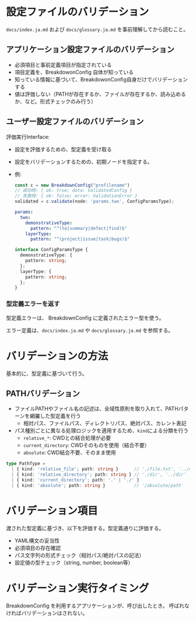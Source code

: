 # 設定ファイルのバリデーション
`docs/index.ja.md` および `docs/glossary.ja.md` を事前理解してから読むこと。

## アプリケーション設定ファイルのバリデーション

- 必須項目と事前定義項目が指定されている
- 項目定義を、BreakdowonConfig 自体が知っている
- 知っている情報に基づいて、BreakdowonConfig自身だけでバリデーションする
- 値は評価しない（PATHが存在するか、ファイルが存在するか、読み込めるか、など。形式チェックのみ行う）


## ユーザー設定ファイルのバリデーション

評価実行Interface: 
- 設定を評価するための、型定義を受け取る
- 設定をバリデーションするための、初期ノードを指定する。
- 例:
  ```ts
  const c = new BreakdownConfig("profilename")
  // 成功時: { ok: true; data: ValidatedConfig }
  // 失敗時: { ok: false; error: ValidationError }
  validated = c.validate(node: 'params.two', ConfigParamsType);
  ```

  ```profilename-user.yml
  params:
    two:
      demonstrativeType:
        pattern: "^(to|summary|defect|find)$"
      layerType:
        pattern: "^(project|issue|task|bugs)$"
  ```

  ```ts
  interface ConfigParamsType {
    demonstrativeType: {
      pattern: string;
    };
    layerType: {
      pattern: string;
    };
  }
  ```

### 型定義エラーを返す
型定義エラーは、 BreakdownConfig に定義されたエラー型を使う。

エラー定義は、`docs/index.ja.md` や `docs/glossary.ja.md` を参照する。


# バリデーションの方法

基本的に、型定義に基づいて行う。


## PATHバリデーション
- ファイルPATHやファイル名の記述は、全域性原則を取り入れて、PATHパターンを網羅した型定義を行う
  - 相対パス、ファイルパス、ディレクトリパス、絶対パス、カレント表記
- パス種別ごとに異なる処理ロジックを適用するため、`kind`による分類を行う
  - `relative_*`: CWDとの結合処理が必要
  - `current_directory`: CWDそのものを使用（結合不要）
  - `absolute`: CWD結合不要、そのまま使用

```typescript
type PathType = 
  | { kind: 'relative_file'; path: string }      // './file.txt', '../dir/file.txt'
  | { kind: 'relative_directory'; path: string } // './dir', '../dir'
  | { kind: 'current_directory'; path: '.' | './' }
  | { kind: 'absolute'; path: string }           // '/absolute/path'
```

# バリデーション項目

渡された型定義に基づき、以下を評価する。型定義通りに評価する。

- YAML構文の妥当性
- 必須項目の存在確認
- パス文字列の形式チェック（相対パス/絶対パスの記法）
- 設定値の型チェック（string, number, boolean等）

# バリデーション実行タイミング

BreakdownConfig を利用するアプリケーションが、呼び出したとき。
呼ばれなければバリデーションはされない。


